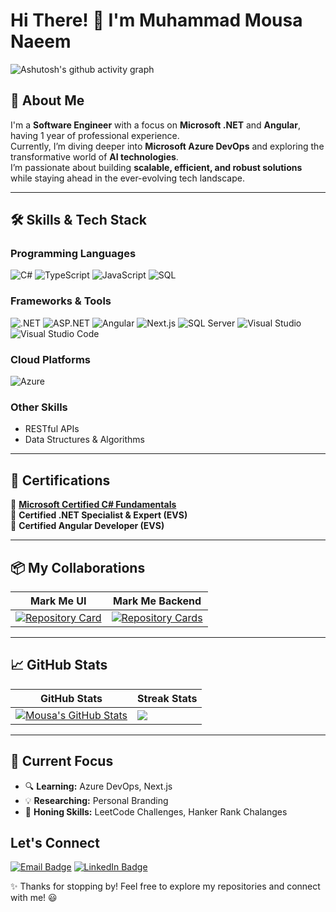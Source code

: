 # Hi There! 👋 I'm **Muhammad Mousa Naeem**
![Ashutosh's github activity graph](https://github-readme-activity-graph.vercel.app/graph?username=muhammad-mousa&theme=vue&hide_border=true)  

## 🚀 About Me
I'm a **Software Engineer** with a focus on **Microsoft .NET** and **Angular**, having 1 year of professional experience.  
Currently, I’m diving deeper into **Microsoft Azure DevOps** and exploring the transformative world of **AI technologies**.  
I’m passionate about building **scalable, efficient, and robust solutions** while staying ahead in the ever-evolving tech landscape.

---

## 🛠️ Skills & Tech Stack

### **Programming Languages**  
![C#](https://img.shields.io/badge/C%23-239120?style=for-the-badge&logo=c-sharp&logoColor=white)
![TypeScript](https://img.shields.io/badge/TypeScript-3178C6?style=for-the-badge&logo=typescript&logoColor=white)
![JavaScript](https://img.shields.io/badge/JavaScript-F7DF1E?style=for-the-badge&logo=javascript&logoColor=black)
![SQL](https://img.shields.io/badge/SQL-CC2927?style=for-the-badge&logo=microsoft-sql-server&logoColor=white)

### **Frameworks & Tools**  
![.NET](https://img.shields.io/badge/.NET-512BD4?style=for-the-badge&logo=dotnet&logoColor=white)
![ASP.NET](https://img.shields.io/badge/ASP.NET-5C2D91?style=for-the-badge&logo=dotnet&logoColor=white)
![Angular](https://img.shields.io/badge/Angular-DD0031?style=for-the-badge&logo=angular&logoColor=white)
![Next.js](https://img.shields.io/badge/Next.js-000000?style=for-the-badge&logo=nextdotjs&logoColor=white)
![SQL Server](https://img.shields.io/badge/SQL_Server-CC2927?style=for-the-badge&logo=microsoft-sql-server&logoColor=white)
![Visual Studio](https://img.shields.io/badge/Visual_Studio-5C2D91?style=for-the-badge&logo=visual-studio&logoColor=white)
![Visual Studio Code](https://img.shields.io/badge/Visual_Studio_Code-007ACC?style=for-the-badge&logo=visual-studio-code&logoColor=white)

### **Cloud Platforms**  
![Azure](https://img.shields.io/badge/Microsoft_Azure-0078D4?style=for-the-badge&logo=microsoft-azure&logoColor=white)

### **Other Skills**  
- RESTful APIs  
- Data Structures & Algorithms  
---

## 📜 Certifications

🏅 [**Microsoft Certified C# Fundamentals**](https://devblogs.microsoft.com/dotnet/announcing-foundational-csharp-certification/?wt.mc_id=studentamb_437139)  
🏅 **Certified .NET Specialist & Expert (EVS)**  
🏅 **Certified Angular Developer (EVS)**  

---

## 📦 My Collaborations
| Mark Me UI                                                                   | Mark Me Backend
|------------------------------------------------------------------------------|------------------------------------------------------------------------------|
| [![Repository Card](https://github-readme-stats.vercel.app/api/pin/?username=ZU3AIRE&repo=mark-me&theme=dark)](https://github.com/ZU3AIRE/mark-me.UI) | [![Repository Cards](https://github-readme-stats.vercel.app/api/pin/?username=ZU3AIRE&repo=markme&theme=dark)](https://github.com/ZU3AIRE/MarkMe.Backend) |

---

## 📈 GitHub Stats  

| GitHub Stats                                                                 | Streak Stats                                                                 |
|------------------------------------------------------------------------------|------------------------------------------------------------------------------|
| [![Mousa's GitHub Stats](https://github-readme-stats.vercel.app/api?username=muhammad-mousa&show_icons=true&theme=dark&cache_seconds=40)](https://linkedin.com/in/muhammad-mousa-naeem) | [![](https://streak-stats.demolab.com/?user=muhammad-mousa&theme=dark)](https://linkedin.com/in/muhammad-mousa-naeem) |

---

## 🎯 Current Focus  

- 🔍 **Learning:** Azure DevOps, Next.js  
- 💡 **Researching:** Personal Branding  
- 🔧 **Honing Skills:** LeetCode Challenges, Hanker Rank Chalanges

## Let's Connect
  [![Email Badge](https://img.shields.io/badge/Email-D14836?style=for-the-badge&logo=gmail&logoColor=white)](mailto:mousa.naeem.01@outlook.com)   [![LinkedIn Badge](https://img.shields.io/badge/LinkedIn-0077B5?style=for-the-badge&logo=linkedin&logoColor=white)](https://linkedin.com/in/muhammad-mousa-naeem) 

✨ Thanks for stopping by! Feel free to explore my repositories and connect with me! 😃
